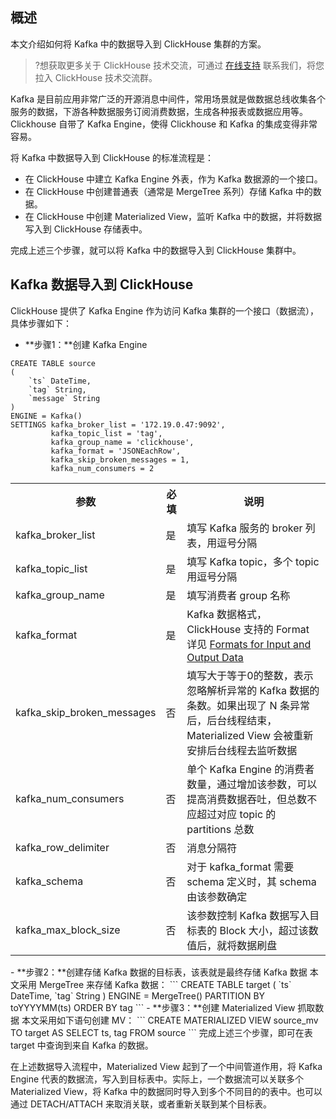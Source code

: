 ## 概述
本文介绍如何将 Kafka 中的数据导入到 ClickHouse 集群的方案。
>?想获取更多关于 ClickHouse 技术交流，可通过 [在线支持](https://cloud.tencent.com/online-service?from=connect-us) 联系我们，将您拉入 ClickHouse 技术交流群。

Kafka 是目前应用非常广泛的开源消息中间件，常用场景就是做数据总线收集各个服务的数据，下游各种数据服务订阅消费数据，生成各种报表或数据应用等。Clickhouse 自带了 Kafka Engine，使得 Clickhouse 和 Kafka 的集成变得非常容易。
 
将 Kafka 中数据导入到 ClickHouse 的标准流程是：
- 在 ClickHouse 中建立 Kafka Engine 外表，作为 Kafka 数据源的一个接口。
- 在 ClickHouse 中创建普通表（通常是 MergeTree 系列）存储 Kafka 中的数据。
- 在 ClickHouse 中创建 Materialized View，监听 Kafka 中的数据，并将数据写入到 ClickHouse 存储表中。

完成上述三个步骤，就可以将 Kafka 中的数据导入到 ClickHouse 集群中。

## Kafka 数据导入到 ClickHouse
ClickHouse 提供了 Kafka Engine 作为访问 Kafka 集群的一个接口（数据流），具体步骤如下：
- **步骤1：**创建 Kafka Engine
```
CREATE TABLE source
(
    `ts` DateTime, 
    `tag` String, 
    `message` String
)
ENGINE = Kafka()
SETTINGS kafka_broker_list = '172.19.0.47:9092', 
         kafka_topic_list = 'tag',
         kafka_group_name = 'clickhouse', 
         kafka_format = 'JSONEachRow',
         kafka_skip_broken_messages = 1,
         kafka_num_consumers = 2
```
<table>
<tr>
<th>参数</th>
<th>必填</th>
<th>说明</th>
</tr>
<tr>
<td>kafka_broker_list</td>
<td>是</td>
<td>填写 Kafka 服务的 broker 列表，用逗号分隔</td>
</tr>
<tr>
<td>kafka_topic_list</td>
<td>是</td>
<td>填写 Kafka topic，多个 topic 用逗号分隔</td>
</tr>
<tr>
<td>kafka_group_name</td>
<td>是</td>
<td>填写消费者 group 名称</td>
</tr>
<tr>
<td>kafka_format</td>
<td>是</td>
<td>Kafka 数据格式，ClickHouse 支持的 Format 详见 <a href="https://clickhouse.tech/docs/en/interfaces/formats/">Formats for Input and Output Data</td>
</tr>
<tr>
<td>kafka_skip_broken_messages</td>
<td>否</td>
<td>填写大于等于0的整数，表示忽略解析异常的 Kafka 数据的条数。如果出现了 N 条异常后，后台线程结束，Materialized View 会被重新安排后台线程去监听数据</td>
</tr>
<tr>
<td>kafka_num_consumers</td>
<td>否</td>
<td>单个 Kafka Engine 的消费者数量，通过增加该参数，可以提高消费数据吞吐，但总数不应超过对应 topic 的 partitions 总数</td>
</tr>
<tr>
<td>kafka_row_delimiter</td>
<td>否</td>
<td>消息分隔符</td>
</tr>
<tr>
<td>kafka_schema</td>
<td>否</td>
<td>对于 kafka_format 需要 schema 定义时，其 schema 由该参数确定</td>
</tr>
<tr>
<td>kafka_max_block_size</td>
<td>否</td>
<td>该参数控制 Kafka 数据写入目标表的 Block 大小，超过该数值后，就将数据刷盘</td>
</tr>
</table>
- **步骤2：**创建存储 Kafka 数据的目标表，该表就是最终存储 Kafka 数据
本文采用 MergeTree 来存储 Kafka 数据：
```
CREATE TABLE target
(
    `ts` DateTime, 
    `tag` String
)
ENGINE = MergeTree()
PARTITION BY toYYYYMM(ts)
ORDER BY tag
```
- **步骤3：**创建 Materialized View 抓取数据
本文采用如下语句创建 MV：
```
CREATE MATERIALIZED VIEW source_mv TO target AS
SELECT 
    ts, 
    tag
FROM source
```
完成上述三个步骤，即可在表 target 中查询到来自 Kafka 的数据。

在上述数据导入流程中，Materialized View 起到了一个中间管道作用，将 Kafka Engine 代表的数据流，写入到目标表中。实际上，一个数据流可以关联多个 Materialized View，将 Kafka 中的数据同时导入到多个不同目的的表中。也可以通过 DETACH/ATTACH 来取消关联，或者重新关联到某个目标表。
